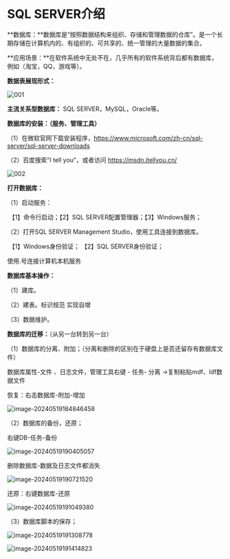 # SQL SERVER介绍

**数据库：**数据库是“按照数据结构来组织、存储和管理数据的仓库”。是一个长期存储在计算机内的、有组织的、可共享的、统一管理的大量数据的集合。

**应用场景：**在软件系统中无处不在，几乎所有的软件系统背后都有数据库，例如（淘宝，QQ，游戏等）。

**数据表展现形式：**

![001](img\001.PNG)

**主流关系型数据库：** SQL SERVER，MySQL，Oracle等。

**数据库的安装：（服务、管理工具）**

（1）在微软官网下载安装程序，https://www.microsoft.com/zh-cn/sql-server/sql-server-downloads

（2）百度搜索"I tell you"，或者访问 https://msdn.itellyou.cn/

![002](https://raw.githubusercontent.com/weiiiiiu/pic/master/img/202405201818844.PNG)

**打开数据库：**

（1）启动服务：

​	【1】命令行启动；【2】SQL SERVER配置管理器；【3】Windows服务；

（2）打开SQL SERVER Management Studio，使用工具连接到数据库。

​	【1】Windows身份验证；	【2】SQL SERVER身份验证；

使用.号连接计算机本机服务

 **数据库基本操作：**

（1）建库。

（2）建表。标识规范  实现自增

（3）数据维护。

**数据库的迁移：**（从另一台转到另一台）

（1）数据库的分离、附加；（分离和删除的区别在于硬盘上是否还留存有数据库文件）

数据库属性-文件  、日志文件，管理工具右键 - 任务- 分离 ->复制粘贴mdf、ldf数据文件

恢复：右击数据库-附加-增加

![image-20240519184846458](https://raw.githubusercontent.com/weiiiiiu/pic/master/img/202405201817692.png)

（2）数据库的备份，还原；

右键DB-任务-备份

![image-20240519190405057](https://raw.githubusercontent.com/weiiiiiu/pic/master/img/202405201817058.png)

删除数据库-数据及日志文件都消失

![image-20240519190721520](https://raw.githubusercontent.com/weiiiiiu/pic/master/img/202405201817184.png)

还原：右键数据库-还原

![image-20240519191049380](https://raw.githubusercontent.com/weiiiiiu/pic/master/img/202405201817810.png)

（3）数据库脚本的保存；

![image-20240519191308778](https://raw.githubusercontent.com/weiiiiiu/pic/master/img/202405201817621.png)

![image-20240519191414823](https://raw.githubusercontent.com/weiiiiiu/pic/master/img/202405201817328.png)







